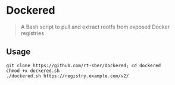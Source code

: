 # Dockered

> A Bash script to pull and extract rootfs from exposed Docker registries

## Usage
```console
git clone https://github.com/rt-sber/dockered; cd dockered
chmod +x dockered.sh
./dockered.sh https://registry.example.com/v2/
```
